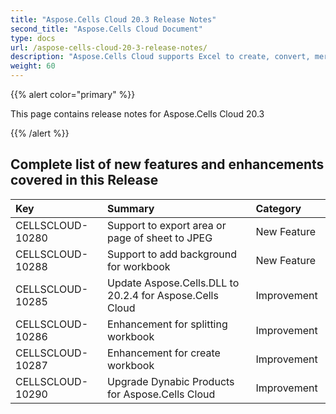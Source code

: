 ```yaml
---
title: "Aspose.Cells Cloud 20.3 Release Notes"
second_title: "Aspose.Cells Cloud Document"
type: docs
url: /aspose-cells-cloud-20-3-release-notes/
description: "Aspose.Cells Cloud supports Excel to create, convert, merge, split, protected, inner object operation, and so on."
weight: 60
---
```


{{% alert color="primary" %}} 

This page contains release notes for Aspose.Cells Cloud 20.3

{{% /alert %}} 
## **Complete list of new features and enhancements covered in this Release**

|**Key**|**Summary**|**Category**|
| :- | :- | :- |
|CELLSCLOUD-10280|Support to export area or page of sheet to JPEG|New Feature|
|CELLSCLOUD-10288|Support to add background for workbook|New Feature|
|CELLSCLOUD-10285|Update Aspose.Cells.DLL to 20.2.4 for Aspose.Cells Cloud|Improvement |
|CELLSCLOUD-10286|Enhancement for splitting workbook|Improvement|
|CELLSCLOUD-10287|Enhancement for create workbook|Improvement|
|CELLSCLOUD-10290|Upgrade Dynabic Products for Aspose.Cells Cloud|Improvement|

